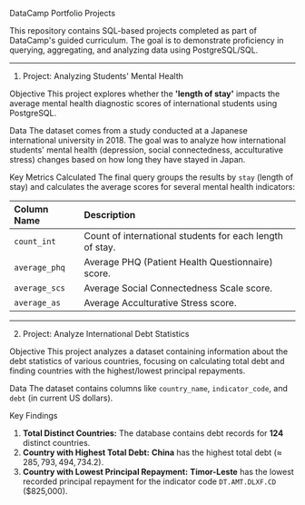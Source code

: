 DataCamp Portfolio Projects

This repository contains SQL-based projects completed as part of DataCamp's guided curriculum. The goal is to demonstrate proficiency in querying, aggregating, and analyzing data using PostgreSQL/SQL.

---

1. Project: Analyzing Students' Mental Health

Objective
This project explores whether the **'length of stay'** impacts the average mental health diagnostic scores of international students using PostgreSQL.

Data
The dataset comes from a study conducted at a Japanese international university in 2018. The goal was to analyze how international students' mental health (depression, social connectedness, acculturative stress) changes based on how long they have stayed in Japan.

Key Metrics Calculated
The final query groups the results by `stay` (length of stay) and calculates the average scores for several mental health indicators:

| Column Name | Description |
| :--- | :--- |
| `count_int` | Count of international students for each length of stay. |
| `average_phq` | Average PHQ (Patient Health Questionnaire) score. |
| `average_scs` | Average Social Connectedness Scale score. |
| `average_as` | Average Acculturative Stress score. |

---

2. Project: Analyze International Debt Statistics

Objective
This project analyzes a dataset containing information about the debt statistics of various countries, focusing on calculating total debt and finding countries with the highest/lowest principal repayments.

Data
The dataset contains columns like `country_name`, `indicator_code`, and `debt` (in current US dollars).

Key Findings
1. **Total Distinct Countries:** The database contains debt records for **124** distinct countries.
2. **Country with Highest Total Debt:** **China** has the highest total debt ($\approx$ $285,793,494,734.2$).
3. **Country with Lowest Principal Repayment:** **Timor-Leste** has the lowest recorded principal repayment for the indicator code `DT.AMT.DLXF.CD` ($825,000).
